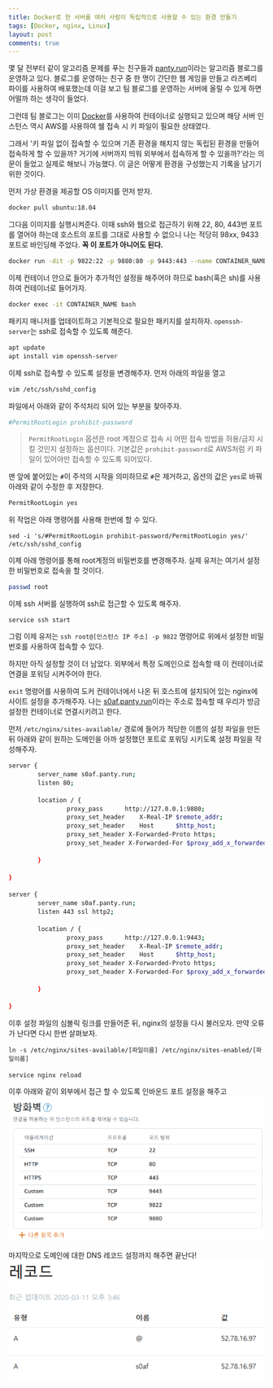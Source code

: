 ```yaml
---
title: Docker로 한 서버를 여러 사람이 독립적으로 사용할 수 있는 환경 만들기
tags: [Docker, nginx, Linux]
layout: post
comments: true
---
```


몇 달 전부터 같이 알고리즘 문제를 푸는 친구들과 [panty.run](https://panty.run/)이라는 알고리즘 블로그를 운영하고 있다. 블로그를 운영하는 친구 중 한 명이 간단한 웹 게임을 만들고 라즈베리 파이를 사용하여 배포했는데 이걸 보고 팀 블로그를 운영하는 서버에 올릴 수 있게 하면 어떨까 하는 생각이 들었다.

그런데 팀 블로그는 이미 [Docker](https://www.docker.com)를 사용하여 컨테이너로 실행되고 있으며 해당 서버 인스턴스 역시 AWS를 사용하여 쉘 접속 시 키 파일이 필요한 상태였다.

그래서 '키 파일 없이 접속할 수 있으며 기존 환경을 해치지 않는 독립된 환경을 만들어 접속하게 할 수 있을까? 거기에 서버까지 띄워 외부에서 접속하게 할 수 있을까?'라는 의문이 들었고 실제로 해보니 가능했다. 이 글은 어떻게 환경을 구성했는지 기록을 남기기 위한 것이다.



먼저 가상 환경을 제공할 OS 이미지를 먼저 받자.
```sh
docker pull ubuntu:18.04
```

그다음 이미지를 실행시켜준다. 이때 ssh와 웹으로 접근하기 위해 22, 80, 443번 포트를 열어야 하는데 호스트의 포트를 그대로 사용할 수 없으니 나는 적당히 98xx, 9433 포트로 바인딩해 주었다. **꼭 이 포트가 아니어도 된다.**
```sh
docker run -dit -p 9822:22 -p 9880:80 -p 9443:443 --name CONTAINER_NAME ubuntu:18.04
```

이제 컨테이너 안으로 들어가 추가적인 설정을 해주어야 하므로 bash(혹은 sh)를 사용하여 컨테이너로 들어가자.
```sh
docker exec -it CONTAINER_NAME bash
```

패키지 매니저를 업데이트하고 기본적으로 필요한 패키지를 설치하자. `openssh-server`는 ssh로 접속할 수 있도록 해준다.
```sh
apt update
apt install vim openssh-server
```

이제 ssh로 접속할 수 있도록 설정을 변경해주자. 먼저 아래의 파일을 열고
```sh
vim /etc/ssh/sshd_config
```
파일에서 아래와 같이 주석처리 되어 있는 부분을 찾아주자.
```sh
#PermitRootLogin prohibit-password
```

> `PermitRootLogin` 옵션은 root 계정으로 접속 시 어떤 접속 방법을 허용/금지 시킬 것인지 설정하는 옵션이다. 기본값은 `prohibit-password`로 AWS처럼 키 파일이 있어야만 접속할 수 있도록 되어있다.

맨 앞에 붙어있는 `#`이 주석의 시작을 의미하므로 `#`은 제거하고, 옵션의 값은 `yes`로 바꿔 아래와 같이 수정한 후 저장한다.
```sh
PermitRootLogin yes
```

위 작업은 아래 명령어를 사용해 한번에 할 수 있다.
```
sed -i 's/#PermitRootLogin prohibit-password/PermitRootLogin yes/' /etc/ssh/sshd_config
```

이제 아래 명령어를 통해 root계정의 비밀번호를 변경해주자. 실제 유저는 여기서 설정한 비밀번호로 접속을 할 것이다.
```sh
passwd root
```

이제 ssh 서버를 실행하여 ssh로 접근할 수 있도록 해주자.
```
service ssh start
```

그럼 이제 유저는 `ssh root@[인스턴스 IP 주소] -p 9822` 명령어로 위에서 설정한 비밀번호를 사용하여 접속할 수 있다.

하지만 아직 설정할 것이 더 남았다. 외부에서 특정 도메인으로 접속할 때 이 컨테이너로 연결을 포워딩 시켜주어야 한다.


`exit` 명령어를 사용하여 도커 컨테이너에서 나온 뒤 호스트에 설치되어 있는 nginx에 사이트 설정을 추가해주자. 나는 [s0af.panty.run](http://s0af.panty.run)이라는 주소로 접속할 때 우리가 방금 설정한 컨테이너로 연결시키려고 한다.

먼저 `/etc/nginx/sites-available/` 경로에 들어가 적당한 이름의 설정 파일을 만든 뒤 아래와 같이 원하는 도메인을 아까 설정했던 포트로 포워딩 시키도록 설정 파일을 작성해주자.

```sh
server {
        server_name s0af.panty.run;
        listen 80;

        location / {
                proxy_pass      http://127.0.0.1:9880;
                proxy_set_header    X-Real-IP $remote_addr;
                proxy_set_header    Host      $http_host;
                proxy_set_header X-Forwarded-Proto https;
                proxy_set_header X-Forwarded-For $proxy_add_x_forwarded_for;

        }

}

server {
        server_name s0af.panty.run;
        listen 443 ssl http2;

        location / {
                proxy_pass      http://127.0.0.1:9443;
                proxy_set_header    X-Real-IP $remote_addr;
                proxy_set_header    Host      $http_host;
                proxy_set_header X-Forwarded-Proto https;
                proxy_set_header X-Forwarded-For $proxy_add_x_forwarded_for;

        }

}
```

이후 설정 파일의 심볼릭 링크를 만들어준 뒤, nginx의 설정을 다시 불러오자. 만약 오류가 난다면 다시 한번 살펴보자.
```
ln -s /etc/nginx/sites-available/[파일이름] /etc/nginx/sites-enabled/[파일이름]

service nginx reload
```

이후 아래와 같이 외부에서 접근 할 수 있도록 인바운드 포트 설정을 해주고
![Screen capture of AWS network inbound configuration page](/images/setup-virtual-environment-for-guests-with-docker/aws.png)

마지막으로 도메인에 대한 DNS 레코드 설정까지 해주면 끝난다!
![Screen capture of Goddady DNS configuration page](/images/setup-virtual-environment-for-guests-with-docker/dns.png)